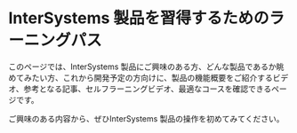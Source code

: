 # InterSystems 製品を習得するためのラーニングパス

このページでは、InterSystems 製品にご興味のある方、どんな製品であるか眺めてみたい方、これから開発予定の方向けに、製品の機能概要をご紹介するビデオ、参考となる記事、セルフラーニングビデオ、最適なコースを確認できるページです。

ご興味のある内容から、ぜひInterSystems 製品の操作を初めてみてください。
